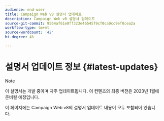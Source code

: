 ```yaml
---
audience: end-user
title: Campaign Web v8 설명서 업데이트
description: Campaign Web v8 설명서 업데이트
source-git-commit: 9564af61e0ff323e46545f9cf0ca0cc9ef0cea2a
workflow-type: tm+mt
source-wordcount: '42'
ht-degree: 4%

---
```


# 설명서 업데이트 정보 {#latest-updates}

>[!NOTE]
>
>이 설명서는 개발 중이며 자주 업데이트됩니다. 이 컨텐츠의 최종 버전은 2023년 1월에 준비될 예정입니다.

이 페이지에는 Campaign Web v8의 설명서 업데이트 내용이 모두 포함되어 있습니다.

